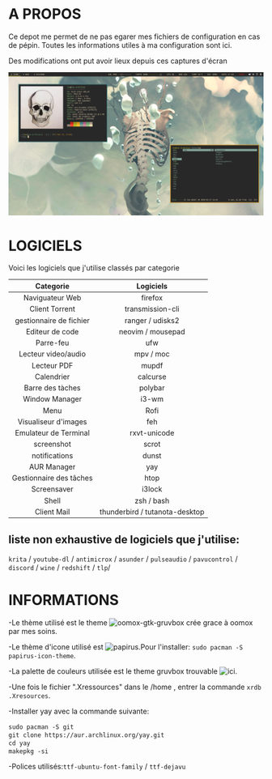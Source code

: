 # A PROPOS

Ce depot me permet de ne pas egarer mes fichiers de configuration en cas de pépin.
Toutes les informations utiles à ma configuration sont ici.

Des modifications ont put avoir lieux depuis ces captures d'écran

![Screenshot](/Screenshot/screenshot_1.png)

# LOGICIELS
Voici les logiciels que j'utilise classés par categorie

|Categorie|Logiciels|
|:----:|:----:|
|Naviguateur Web|firefox|
|Client Torrent|transmission-cli|
|gestionnaire de fichier|ranger / udisks2|
|Editeur de code|neovim / mousepad|
|Parre-feu|ufw|
|Lecteur video/audio|mpv / moc|
|Lecteur PDF|mupdf|
|Calendrier|calcurse|
|Barre des tàches|polybar|
|Window Manager|i3-wm|
|Menu|Rofi|
|Visualiseur d'images|feh|ristretto|
|Emulateur de Terminal|rxvt-unicode|
|screenshot|scrot|
|notifications|dunst|
|AUR Manager|yay|
|Gestionnaire des tâches|htop|
|Screensaver|i3lock|
|Shell|zsh / bash|
|Client Mail|thunderbird / tutanota-desktop|

## liste non exhaustive de logiciels que j'utilise:
`krita` / `youtube-dl` / `antimicrox` / `asunder` / `pulseaudio` / `pavucontrol` / `discord` / `wine` / `redshift` / `tlp`/

# INFORMATIONS

-Le thème utilisé est le theme ![oomox-gtk-gruvbox](https://github.com/leomarchand51/oomox-gtk-gruvbox) crée grace à oomox par mes soins.

-Le thème d'icone utilisé est ![papirus](https://github.com/PapirusDevelopmentTeam/papirus-icon-theme/).Pour l'installer:
`sudo pacman -S papirus-icon-theme`.

-La palette de couleurs utilisée est le theme gruvbox trouvable ![ici](https://github.com/morhetz/gruvbox-contrib).

-Une fois le fichier ".Xressources" dans le /home , entrer la commande `xrdb .Xresources`.

-Installer yay avec la commande suivante:

```
sudo pacman -S git
git clone https://aur.archlinux.org/yay.git
cd yay
makepkg -si
```
-Polices utilisés:`ttf-ubuntu-font-family` / `ttf-dejavu`
